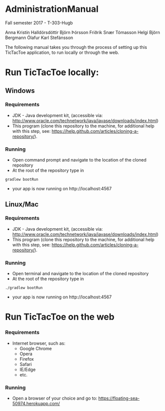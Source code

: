 # AdministrationManual
Fall semester 2017 - T-303-Hugb

Anna Kristín Halldórsdóttir
Björn Þórsson
Friðrik Snær Tómasson
Helgi Björn Bergmann
Ólafur Karl Stefánsson

The following manual takes you through the process of setting up this TicTacToe application, to run locally or through the web.

# Run TicTacToe locally:
## Windows
### Requirements
- JDK - Java development kit, (accessible via: http://www.oracle.com/technetwork/java/javase/downloads/index.html)
- This program (clone this repository to the machine, for additional help with this step, see: https://help.github.com/articles/cloning-a-repository/).
### Running
- Open command prompt and navigate to the location of the cloned repository
- At the root of the repository type in
~~~
gradlew bootRun
~~~
- your app is now running on http://localhost:4567
## Linux/Mac
### Requirements
- JDK - Java development kit, (accessible via: http://www.oracle.com/technetwork/java/javase/downloads/index.html)
- This program (clone this repository to the machine, for additional help with this step, see: https://help.github.com/articles/cloning-a-repository/).
### Running
- Open terminal and navigate to the location of the cloned repository
- At the root of the repository type in
~~~
./gradlew bootRun
~~~
- your app is now running on http://localhost:4567
# Run TicTacToe on the web
### Requirements
- Internet browser, such as: 
  - Google Chrome
  - Opera
  - Firefox
  - Safari
  - IE/Edge 
  - etc.
### Running
- Open a browser of your choice and go to: https://floating-sea-50974.herokuapp.com/
